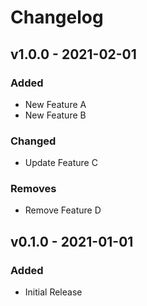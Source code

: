 # Changelog

## v1.0.0 - 2021-02-01

### Added

- New Feature A
- New Feature B

### Changed

- Update Feature C

### Removes

- Remove Feature D

## v0.1.0 - 2021-01-01

### Added

- Initial Release
